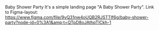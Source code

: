 Baby Shower Party
It's a simple landing page "A Baby Shower Party". 
Link to Figma-layout:  https://www.figma.com/file/9vQ31nw4oUQB2RJSTTlf6g/baby-shower-party?node-id=0%3A1&amp;t=QTpD8oJAthpTICkh-1
